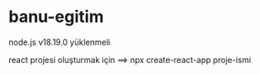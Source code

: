 # banu-egitim

node.js v18.19.0 yüklenmeli

react projesi oluşturmak için ==> npx create-react-app proje-ismi
